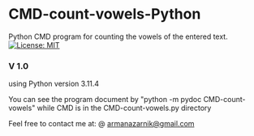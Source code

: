 # CMD-count-vowels-Python
Python CMD program for counting the vowels of the entered text.
[![License: MIT](https://img.shields.io/badge/License-MIT-yellow.svg)](https://opensource.org/licenses/MIT)
### V 1.0
using Python version 3.11.4

You can see the program document by 
"python -m pydoc CMD-count-vowels" 
while CMD is in the CMD-count-vowels.py directory


Feel free to contact me at:
@ armanazarnik@gmail.com
